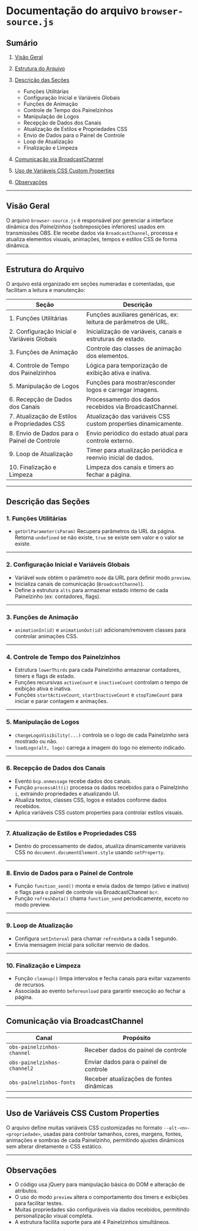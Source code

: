 # Documentação do arquivo `browser-source.js`

## Sumário

1. [Visão Geral](#visão-geral)
2. [Estrutura do Arquivo](#estrutura-do-arquivo)
3. [Descrição das Seções](#descrição-das-seções)

   * Funções Utilitárias
   * Configuração Inicial e Variáveis Globais
   * Funções de Animação
   * Controle de Tempo dos Painelzinhos
   * Manipulação de Logos
   * Recepção de Dados dos Canais
   * Atualização de Estilos e Propriedades CSS
   * Envio de Dados para o Painel de Controle
   * Loop de Atualização
   * Finalização e Limpeza
4. [Comunicação via BroadcastChannel](#comunicação-via-broadcastchannel)
5. [Uso de Variáveis CSS Custom Properties](#uso-de-variáveis-css-custom-properties)
6. [Observações](#observações)

---

## Visão Geral

O arquivo `browser-source.js` é responsável por gerenciar a interface dinâmica dos *Painelzinhos* (sobreposições inferiores) usados em transmissões OBS. Ele recebe dados via `BroadcastChannel`, processa e atualiza elementos visuais, animações, tempos e estilos CSS de forma dinâmica.

---

## Estrutura do Arquivo

O arquivo está organizado em seções numeradas e comentadas, que facilitam a leitura e manutenção:

| Seção                                        | Descrição                                                       |
| -------------------------------------------- | --------------------------------------------------------------- |
| 1. Funções Utilitárias                       | Funções auxiliares genéricas, ex: leitura de parâmetros de URL. |
| 2. Configuração Inicial e Variáveis Globais  | Inicialização de variáveis, canais e estruturas de estado.      |
| 3. Funções de Animação                       | Controle das classes de animação dos elementos.                 |
| 4. Controle de Tempo dos Painelzinhos        | Lógica para temporização de exibição ativa e inativa.           |
| 5. Manipulação de Logos                      | Funções para mostrar/esconder logos e carregar imagens.         |
| 6. Recepção de Dados dos Canais              | Processamento dos dados recebidos via BroadcastChannel.         |
| 7. Atualização de Estilos e Propriedades CSS | Atualização das variáveis CSS custom properties dinamicamente.  |
| 8. Envio de Dados para o Painel de Controle  | Envio periódico do estado atual para controle externo.          |
| 9. Loop de Atualização                       | Timer para atualização periódica e reenvio inicial de dados.    |
| 10. Finalização e Limpeza                    | Limpeza dos canais e timers ao fechar a página.                 |

---

## Descrição das Seções

### 1. Funções Utilitárias

* `getUrlParameter(sParam)`
  Recupera parâmetros da URL da página. Retorna `undefined` se não existe, `true` se existe sem valor e o valor se existe.

---

### 2. Configuração Inicial e Variáveis Globais

* Variável `mode` obtém o parâmetro `mode` da URL para definir modo `preview`.
* Inicializa canais de comunicação (`BroadcastChannel`).
* Define a estrutura `alts` para armazenar estado interno de cada Painelzinho (ex: contadores, flags).

---

### 3. Funções de Animação

* `animationIn(id)` e `animationOut(id)` adicionam/removem classes para controlar animações CSS.

---

### 4. Controle de Tempo dos Painelzinhos

* Estrutura `lowerThirds` para cada Painelzinho armazenar contadores, timers e flags de estado.
* Funções recursivas `activeCount` e `inactiveCount` controlam o tempo de exibição ativa e inativa.
* Funções `startActiveCount`, `startInactiveCount` e `stopTimeCount` para iniciar e parar contagem e animações.

---

### 5. Manipulação de Logos

* `changeLogoVisibility(...)` controla se o logo de cada Painelzinho será mostrado ou não.
* `loadLogo(alt, logo)` carrega a imagem do logo no elemento indicado.

---

### 6. Recepção de Dados dos Canais

* Evento `bcp.onmessage` recebe dados dos canais.
* Função `processAlt(i)` processa os dados recebidos para o Painelzinho `i`, extraindo propriedades e atualizando UI.
* Atualiza textos, classes CSS, logos e estados conforme dados recebidos.
* Aplica variáveis CSS custom properties para controlar estilos visuais.

---

### 7. Atualização de Estilos e Propriedades CSS

* Dentro do processamento de dados, atualiza dinamicamente variáveis CSS no `document.documentElement.style` usando `setProperty`.

---

### 8. Envio de Dados para o Painel de Controle

* Função `function_send()` monta e envia dados de tempo (ativo e inativo) e flags para o painel de controle via BroadcastChannel `bcr`.
* Função `refreshData()` chama `function_send` periodicamente, exceto no modo preview.

---

### 9. Loop de Atualização

* Configura `setInterval` para chamar `refreshData` a cada 1 segundo.
* Envia mensagem inicial para solicitar reenvio de dados.

---

### 10. Finalização e Limpeza

* Função `cleanup()` limpa intervalos e fecha canais para evitar vazamento de recursos.
* Associada ao evento `beforeunload` para garantir execução ao fechar a página.

---

## Comunicação via BroadcastChannel

| Canal                       | Propósito                                |
| --------------------------- | ---------------------------------------- |
| `obs-painelzinhos-channel`  | Receber dados do painel de controle      |
| `obs-painelzinhos-channel2` | Enviar dados para o painel de controle   |
| `obs-painelzinhos-fonts`    | Receber atualizações de fontes dinâmicas |

---

## Uso de Variáveis CSS Custom Properties

O arquivo define muitas variáveis CSS customizadas no formato `--alt-<n>-<propriedade>`, usadas para controlar tamanhos, cores, margens, fontes, animações e sombras de cada Painelzinho, permitindo ajustes dinâmicos sem alterar diretamente o CSS estático.

---

## Observações

* O código usa jQuery para manipulação básica do DOM e alteração de atributos.
* O uso do modo `preview` altera o comportamento dos timers e exibições para facilitar testes.
* Muitas propriedades são configuráveis via dados recebidos, permitindo personalização visual completa.
* A estrutura facilita suporte para até 4 Painelzinhos simultâneos.
